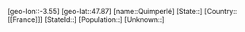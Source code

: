 ﻿---
location: [47.87,-3.55]
type: City
tags:
- geo/City


SpocWebEntityId: 33584
isDeleted: false
confidential: public

---
[geo-lon::-3.55]
[geo-lat::47.87]
[name::Quimperlé]
[State::]
[Country::[[France]]]
[StateId::]
[Population::]
[Unknown::]

